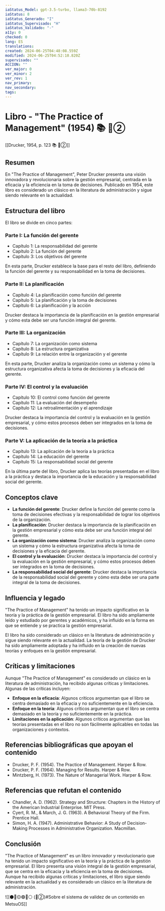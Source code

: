 ```yaml
---
iaStatus_Model: gpt-3.5-turbo, llama3-70b-8192
iaStatus: 8
iaStatus_Generado: "I"
iaStatus_Supervisado: "H"
iaStatus_Validado: "-"
a11y: 0
checked: 0
lang: ES
translations: 
created: 2024-06-25T04:48:08.559Z
modified: 2024-06-25T04:52:10.820Z
supervisado: ""
ACCION: ""
ver_major: 0
ver_minor: 2
ver_rev: 1
nav_primary: 
nav_secondary: 
tags:
---
```

# Libro - "The Practice of Management" (1954) 📚 🔴②

[[Drucker, 1954, p. 123 📚 🔴②]]

## Resumen

En "The Practice of Management", Peter Drucker presenta una visión innovadora y revolucionaria sobre la gestión empresarial, centrada en la eficacia y la eficiencia en la toma de decisiones. Publicado en 1954, este libro es considerado un clásico en la literatura de administración y sigue siendo relevante en la actualidad.

## Estructura del libro

El libro se divide en cinco partes:

### Parte I: La función del gerente

* Capítulo 1: La responsabilidad del gerente
* Capítulo 2: La función del gerente
* Capítulo 3: Los objetivos del gerente

En esta parte, Drucker establece la base para el resto del libro, definiendo la función del gerente y su responsabilidad en la toma de decisiones.

### Parte II: La planificación

* Capítulo 4: La planificación como función del gerente
* Capítulo 5: La planificación y la toma de decisiones
* Capítulo 6: La planificación y la acción

Drucker destaca la importancia de la planificación en la gestión empresarial y cómo esta debe ser una función integral del gerente.

### Parte III: La organización

* Capítulo 7: La organización como sistema
* Capítulo 8: La estructura organizativa
* Capítulo 9: La relación entre la organización y el gerente

En esta parte, Drucker analiza la organización como un sistema y cómo la estructura organizativa afecta la toma de decisiones y la eficacia del gerente.

### Parte IV: El control y la evaluación

* Capítulo 10: El control como función del gerente
* Capítulo 11: La evaluación del desempeño
* Capítulo 12: La retroalimentación y el aprendizaje

Drucker destaca la importancia del control y la evaluación en la gestión empresarial, y cómo estos procesos deben ser integrados en la toma de decisiones.

### Parte V: La aplicación de la teoría a la práctica

* Capítulo 13: La aplicación de la teoría a la práctica
* Capítulo 14: La educación del gerente
* Capítulo 15: La responsabilidad social del gerente

En la última parte del libro, Drucker aplica las teorías presentadas en el libro a la práctica y destaca la importancia de la educación y la responsabilidad social del gerente.

## Conceptos clave

* **La función del gerente**: Drucker define la función del gerente como la toma de decisiones efectivas y la responsabilidad de lograr los objetivos de la organización.
* **La planificación**: Drucker destaca la importancia de la planificación en la gestión empresarial y cómo esta debe ser una función integral del gerente.
* **La organización como sistema**: Drucker analiza la organización como un sistema y cómo la estructura organizativa afecta la toma de decisiones y la eficacia del gerente.
* **El control y la evaluación**: Drucker destaca la importancia del control y la evaluación en la gestión empresarial, y cómo estos procesos deben ser integrados en la toma de decisiones.
* **La responsabilidad social del gerente**: Drucker destaca la importancia de la responsabilidad social del gerente y cómo esta debe ser una parte integral de la toma de decisiones.

## Influencia y legado

"The Practice of Management" ha tenido un impacto significativo en la teoría y la práctica de la gestión empresarial. El libro ha sido ampliamente leído y estudiado por gerentes y académicos, y ha influido en la forma en que se entiende y se practica la gestión empresarial.

El libro ha sido considerado un clásico en la literatura de administración y sigue siendo relevante en la actualidad. La teoría de la gestión de Drucker ha sido ampliamente adoptada y ha influido en la creación de nuevas teorías y enfoques en la gestión empresarial.

## Críticas y limitaciones

Aunque "The Practice of Management" es considerado un clásico en la literatura de administración, ha recibido algunas críticas y limitaciones. Algunas de las críticas incluyen:

* **Enfoque en la eficacia**: Algunos críticos argumentan que el libro se centra demasiado en la eficacia y no suficientemente en la eficiencia.
* **Enfoque en la teoría**: Algunos críticos argumentan que el libro se centra demasiado en la teoría y no suficientemente en la práctica.
* **Limitaciones en la aplicación**: Algunos críticos argumentan que las teorías presentadas en el libro no son fácilmente aplicables en todas las organizaciones y contextos.

## Referencias bibliográficas que apoyan el contenido

* Drucker, P. F. (1954). The Practice of Management. Harper & Row.
* Drucker, P. F. (1964). Managing for Results. Harper & Row.
* Mintzberg, H. (1973). The Nature of Managerial Work. Harper & Row.

## Referencias que refutan el contenido

* Chandler, A. D. (1962). Strategy and Structure: Chapters in the History of the American Industrial Enterprise. MIT Press.
* Cyert, R. M., & March, J. G. (1963). A Behavioral Theory of the Firm. Prentice Hall.
* Simon, H. A. (1947). Administrative Behavior: A Study of Decision-Making Processes in Administrative Organization. Macmillan.

## Conclusión

"The Practice of Management" es un libro innovador y revolucionario que ha tenido un impacto significativo en la teoría y la práctica de la gestión empresarial. El libro presenta una visión integral de la gestión empresarial, que se centra en la eficacia y la eficiencia en la toma de decisiones. Aunque ha recibido algunas críticas y limitaciones, el libro sigue siendo relevante en la actualidad y es considerado un clásico en la literatura de administración.

![[⚫🔴🟡🟢🔵⚪ (🔴②)#Sobre el sistema de validez de un contenido en MetsuOS]]
